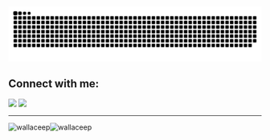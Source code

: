 ![Snake animation](https://raw.githubusercontent.com/wallaceep/wallaceep/output/github-contribution-grid-snake-dark.svg)

<div>
  <h2> Connect with me: </h2>
  
  [<img src="https://img.shields.io/badge/LinkedIn-0077B5?style=for-the-badge&logo=linkedin&logoColor=white" />](https://www.linkedin.com/in/wallace-pereira-9a5a3a234) [<img src="https://img.shields.io/badge/Gmail-D14836?style=for-the-badge&logo=gmail&logoColor=white" />](mailto:wallacepereira2812@gmail.com)
  
  <hr> </hr>
  <img align="left" height="180px" src="https://github-readme-stats.vercel.app/api?username=wallaceep&show_icons=true&theme=material-palenight" alt="wallaceep" /><img align="left" height="150px" src="https://github-readme-stats.vercel.app/api/top-langs?username=wallaceep&show_icons=true&theme=material-palenight&locale=en&layout=compact" alt="wallaceep" />
</div>
